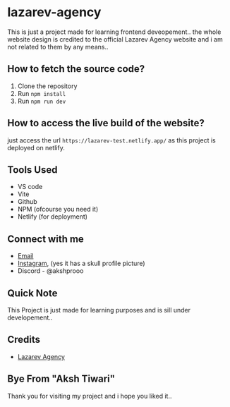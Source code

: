 # lazarev-agency
 This is just a project made for learning frontend deveopement.. the whole website design is credited to the official Lazarev Agency website and i am not related to them by any means..

## How to fetch the source code?

1. Clone the repository
2. Run `npm install`
3. Run `npm run dev`

## How to access the live build of the website?

just access the url `https://lazarev-test.netlify.app/` as this project is deployed on netlify.

## Tools Used

- VS code
- Vite
- Github
- NPM (ofcourse you need it)
- Netlify (for deployment)

## Connect with me

- [Email](mailto:akshprooo@gmail.com)
- [Instagram](https://www.instagram.com/akshtiwari__), (yes it has a skull profile picture)
- Discord - @akshprooo

## Quick Note

This Project is just made for learning purposes and is sill under developement..

## Credits

- [Lazarev Agency](https://lazarev.agency/)



## Bye From "Aksh Tiwari"

Thank you for visiting my project and i hope you liked it..
